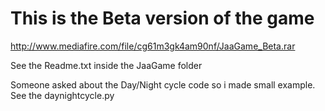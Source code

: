 # This is the Beta version of the game

http://www.mediafire.com/file/cg61m3gk4am90nf/JaaGame_Beta.rar

See the Readme.txt inside the JaaGame folder

Someone asked about the Day/Night cycle code so i made small example.
See the daynightcycle.py
